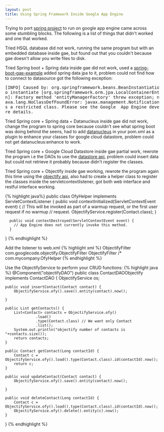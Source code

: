 ```yaml
---
layout: post
title: Using Spring Framework Inside Google App Engine
---
```



Trying to port [spring project](https://github.com/xiemingzhi/springwebapp) to run on google app engine came across some stumbling blocks. The following is a list of things that didn't worked and one that worked.

Tried HSQL database did not work, running the same program but with an embedded database inside gae, but found out that you couldn't because gae doesn't allow you write files to disk.

Tried Spring boot + Spring data inside gae did not work, used a [spring-boot-gae-example](https://github.com/making/spring-boot-gae-blank) added spring data jpa to it, problem could not find how to connect to datasource
got the following exception:
<pre>
[INFO] Caused by: org.springframework.beans.BeanInstantiationException: Failed t
o instantiate [org.springframework.orm.jpa.LocalContainerEntityManagerFactoryBea
n]: Factory method 'entityManagerFactory' threw exception; nested exception is j
ava.lang.NoClassDefFoundError: javax.management.NotificationBroadcasterSupport i
s a restricted class. Please see the Google  App Engine developer's guide for mo
re details.
</pre>

Tried Spring core + Spring data + Datanucleus inside gae did not work, change the program to spring core because couldn't see what spring boot was doing behind the seens, had to add [datanucleus](www.datanucleus.org/products/accessplatform_4_0/getting_started.html) in your pom.xml as a plugin to enhance your classes for google cloud datastore, problem could not get datanucleus:enhance to work.

Tried Spring core + Google Cloud Datastore inside gae partial work, rewrote the program i.e the DAOs to use the [datastore api](https://cloud.google.com/appengine/docs/java/datastore/), problem could insert data but could not retrieve it probably because didn't register the classes.

Tried Spring core + Objectify inside gae working, rewrote the program again this time using the [objectify api](https://objectify-appengine.googlecode.com/git-history/2.2.1/javadoc/index.html), also had to create a helper class to register the classes inside the servletcontextlistener, got both web interface and restful interface working.

{% highlight java%}
public class OfyHelper implements ServletContextListener {
	  public void contextInitialized(ServletContextEvent event) {
	    // This will be invoked as part of a warmup request, or the first user request if no warmup
	    // request.
	    ObjectifyService.register(Contact.class);
	  }

	  public void contextDestroyed(ServletContextEvent event) {
	    // App Engine does not currently invoke this method.
	  }
}
{% endhighlight %}

Add the listener to web.xml
{% highlight xml %}
<filter>
  <filter-name>ObjectifyFilter</filter-name>
  <filter-class>com.googlecode.objectify.ObjectifyFilter</filter-class>
</filter>
<filter-mapping>
  <filter-name>ObjectifyFilter</filter-name>
  <url-pattern>/*</url-pattern>
</filter-mapping>
<listener>
  <listener-class>com.mycompany.OfyHelper</listener-class>
</listener>
{% endhighlight %}

Use the ObjectifyService to perform your CRUD functions:
{% highlight java %}
@Component("objectifyDAO")
public class ContactDAOObjectify implements ContactDAO {
	ObjectifyService os;
	
	public void insertContact(Contact contact) {
		ObjectifyService.ofy().save().entity(contact).now();

	}

	public List getContacts() {
		List<Contact> contacts = ObjectifyService.ofy()
		          .load()
		          .type(Contact.class) // We want only Contact
		          .list();
		System.out.println("objectify number of contacts is "+contacts.size());
		return contacts;
	}

	public Contact getContact(Long contactId) {
		Contact c = ObjectifyService.ofy().load().type(Contact.class).id(contactId).now();
		return c;
	}

	public void updateContact(Contact contact) {
		ObjectifyService.ofy().save().entity(contact).now();

	}

	public void deleteContact(Long contactId) {
		Contact c = ObjectifyService.ofy().load().type(Contact.class).id(contactId).now();
		ObjectifyService.ofy().delete().entity(c).now();
	}
}
{% endhighlight %}
